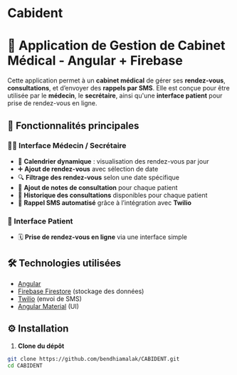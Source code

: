 # Cabident
# 🏥 Application de Gestion de Cabinet Médical - Angular + Firebase

Cette application permet à un **cabinet médical** de gérer ses **rendez-vous**, **consultations**, et d’envoyer des **rappels par SMS**. Elle est conçue pour être utilisée par le **médecin**, le **secrétaire**, ainsi qu'une **interface patient** pour prise de rendez-vous en ligne.

## 📌 Fonctionnalités principales

### 👩‍⚕️ Interface Médecin / Secrétaire
- 📆 **Calendrier dynamique** : visualisation des rendez-vous par jour
- ➕ **Ajout de rendez-vous** avec sélection de date
- 🔍 **Filtrage des rendez-vous** selon une date spécifique
- 📝 **Ajout de notes de consultation** pour chaque patient
- 📖 **Historique des consultations** disponibles pour chaque patient
- 📲 **Rappel SMS automatisé** grâce à l’intégration avec **Twilio**

### 👤 Interface Patient
- 🗓️ **Prise de rendez-vous en ligne** via une interface simple

## 🛠️ Technologies utilisées

- [Angular](https://angular.io/)
- [Firebase Firestore](https://firebase.google.com/products/firestore) (stockage des données)
- [Twilio](https://www.twilio.com/) (envoi de SMS)
- [Angular Material](https://material.angular.io/) (UI)

## ⚙️ Installation

1. **Clone du dépôt**

```bash
git clone https://github.com/bendhiamalak/CABIDENT.git
cd CABIDENT
